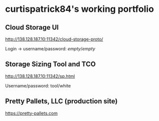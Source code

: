 # curtispatrick84's working portfolio

## Cloud Storage UI
http://138.128.187.10:11342/cloud-storage-proto/

Login -> username/password: _empty_/_empty_

## Storage Sizing Tool and TCO
http://138.128.187.10:11342/sp.html

Username/password: tool/white

## Pretty Pallets, LLC (production site)
https://pretty-pallets.com

